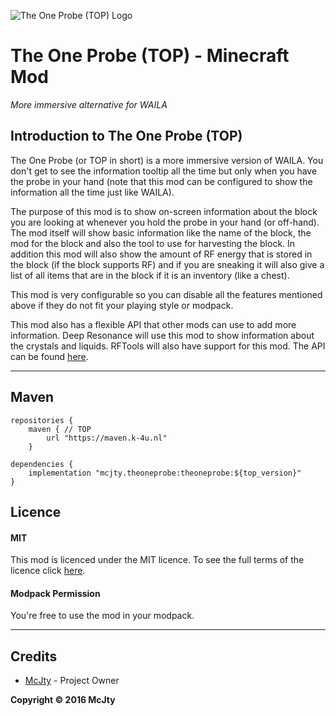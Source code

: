 ![The One Probe (TOP) Logo](https://media-elerium.cursecdn.com/avatars/41/170/635991514554675962.png)
# The One Probe (TOP) - Minecraft Mod
_More immersive alternative for WAILA_

## Introduction to The One Probe (TOP)

The One Probe (or TOP in short) is a more immersive version of WAILA. You don't get to see the information tooltip all the time but only when you have the probe in your hand (note that this mod can be configured to show the information all the time just like WAILA).

The purpose of this mod is to show on-screen information about the block you are looking at whenever you hold the probe in your hand (or off-hand). The mod itself will show basic information like the name of the block, the mod for the block and also the tool to use for harvesting the block. In addition this mod will also show the amount of RF energy that is stored in the block (if the block supports RF) and if you are sneaking it will also give a list of all items that are in the block if it is an inventory (like a chest).

This mod is very configurable so you can disable all the features mentioned above if they do not fit your playing style or modpack.

This mod also has a flexible API that other mods can use to add more information. Deep Resonance will use this mod to show information about the crystals and liquids. RFTools will also have support for this mod. The API can be found [here](https://github.com/McJty/TheOneProbe/tree/master/src/main/java/mcjty/theoneprobe/api).

***

## Maven

    repositories {
        maven { // TOP
            url "https://maven.k-4u.nl"
        }

    dependencies {
        implementation "mcjty.theoneprobe:theoneprobe:${top_version}"
    }

## Licence

#### MIT

This mod is licenced under the MIT licence. To see the full terms of the licence click [here](https://github.com/McJty/TheOneProbe/blob/1.10/LICENCE).

#### Modpack Permission

You're free to use the mod in your modpack.

***

## Credits

- [McJty](https://twitter.com/McJty) - Project Owner

**Copyright © 2016 McJty**
